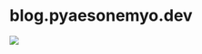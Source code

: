 # blog.pyaesonemyo.dev

<a href="https://github.com/Rickaym/blog.pyaesonemyo.dev/blob/master/.github/workflows/static.yml">
  <img src="https://gen.pyaesonemyo.workers.dev/badge/github/actions/blog.pyaesonemyo.dev" alt-text="build-badge">
</a>
